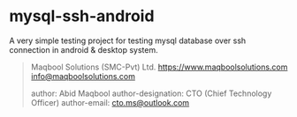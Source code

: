 # mysql-ssh-android

A very simple testing project for testing mysql database over ssh connection in android & desktop system.

> Maqbool Solutions (SMC-Pvt) Ltd.
> https://www.maqboolsolutions.com
> info@maqboolsolutions.com
> 
> author: Abid Maqbool
> author-designation: CTO (Chief Technology Officer)
> author-email: cto.ms@outlook.com
